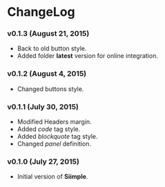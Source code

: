 # ChangeLog

### v0.1.3 (August 21, 2015)
- Back to old button style.
- Added folder **latest** version for online integration.

### v0.1.2 (August 4, 2015)
- Changed buttons style.


### v0.1.1 (July 30, 2015)
- Modified Headers margin.
- Added *code* tag style.
- Added *blockquote* tag style.
- Changed *panel* definition.


### v0.1.0 (July 27, 2015)
- Initial version of **Siimple**.